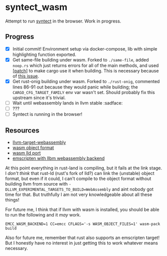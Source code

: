 # syntect_wasm

Attempt to run [syntect](https://github.com/trishume/syntect) in the browser. Work in progress.

## Progress

- [x] Initial commit! Environment setup via docker-compose, lib with simple highlighting function exported.
- [x] Get same-file building under wasm. Forked to `./same-file`, added `noop.rs` which just returns errors for all of the main methods, and used [[patch]](https://doc.rust-lang.org/cargo/reference/manifest.html#the-patch-section) to make cargo use it when building. This is necessary because of [this issue](https://github.com/BurntSushi/same-file/issues/42).
- [x] Get rust-onig building under wasm. Forked to `./rust-onig`, commented lines 86-91 out because they would panic while building; the `CARGO_CFG_TARGET_FAMILY` env var wasn't set. Should probably fix this upstream since it's trivial.
- [ ] Wait until webassembly lands in llvm stable :sadface:
- [ ] ???
- [ ] Syntect is running in the browser!

## Resources

- [llvm-target-webassembly](http://llvm.org/svn/llvm-project/llvm/trunk/lib/Target/WebAssembly/README.txt)
- [wasm object format](https://github.com/WebAssembly/tool-conventions/blob/master/Linking.md)
- [wasm lld port](https://lld.llvm.org/WebAssembly.html)
- [emscripten with llbm webassembly backend](https://emscripten.org/docs/compiling/WebAssembly.html#llvm-webassembly-backend)

At this point everything in rust-land is compiling, but it fails at the link stage. I _don't think_ that rust-ld (rust's fork of lld?) can link the (unstable) object format, but even if it could, I can't compile to the object format without building llvm from source with `-DLLVM_EXPERIMENTAL_TARGETS_TO_BUILD=WebAssembly` and aint nobody got time for that. But truthfully I am not very knowledgeable about all these things!

For future me, I think that if llvm with wasm is installed, you should be able to run the following and it _may_ work.

```
EMCC_WASM_BACKEND=1 CC=emcc CFLAGS='-s WASM_OBJECT_FILES=1' wasm-pack build
```

Also for future me, remember that rust also supports an emscripten target! But I honestly have no interest in just getting this to work whatever means necessary.
